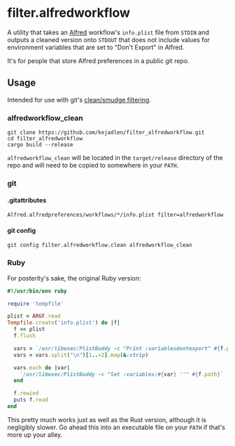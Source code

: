 # filter.alfredworkflow

A utility that takes an [Alfred](https://www.alfredapp.com/) workflow's
`info.plist` file from `STDIN` and outputs a cleaned version onto `STDOUT` that
does not include values for environment variables that are set to "Don't
Export" in Alfred.

It's for people that store Alfred preferences in a public git repo.

## Usage

Intended for use with git's [clean/smudge
filtering](https://git-scm.com/book/en/v2/Customizing-Git-Git-Attributes#Keyword-Expansion).

### alfredworkflow_clean

``` shell
git clone https://github.com/kejadlen/filter_alfredworkflow.git
cd filter_alfredworkflow
cargo build --release
```

`alfredworkflow_clean` will be located in the `target/release` directory of the
repo and will need to be copied to somewhere in your `PATH`.

### git

#### .gitattributes

```
Alfred.alfredpreferences/workflows/*/info.plist filter=alfredworkflow
```

#### git config

``` shell
git config filter.alfredworkflow.clean alfredworkflow_clean
```

### Ruby

For posterity's sake, the original Ruby version:

``` ruby
#!/usr/bin/env ruby

require 'tempfile'

plist = ARGF.read
Tempfile.create('info.plist') do |f|
  f << plist
  f.flush

  vars = `/usr/libexec/PlistBuddy -c "Print :variablesdontexport" #{f.path}`
  vars = vars.split("\n")[1..-2].map(&:strip)

  vars.each do |var|
    `/usr/libexec/PlistBuddy -c "Set :variables:#{var} ''" #{f.path}`
  end

  f.rewind
  puts f.read
end
```

This pretty much works just as well as the Rust version, although it is
negligibly slower. Go ahead this into an executable file on your `PATH` if
that's more up your alley.
